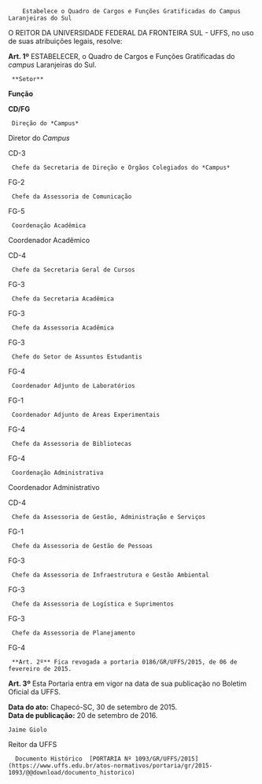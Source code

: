         Estabelece o Quadro de Cargos e Funções Gratificadas do Campus Laranjeiras do Sul  

O REITOR DA UNIVERSIDADE FEDERAL DA FRONTEIRA SUL - UFFS, no uso de suas atribuições legais, resolve:

 **Art. 1º** ESTABELECER, o Quadro de Cargos e Funções Gratificadas do *campus* Laranjeiras do Sul.

     **Setor**

   **Função**

   **CD/FG**

     Direção do *Campus*

   Diretor do *Campus*

   CD-3

     Chefe da Secretaria de Direção e Órgãos Colegiados do *Campus*

   FG-2

     Chefe da Assessoria de Comunicação

   FG-5

     Coordenação Acadêmica

   Coordenador Acadêmico

   CD-4

     Chefe da Secretaria Geral de Cursos

   FG-3

     Chefe da Secretaria Acadêmica

   FG-3

     Chefe da Assessoria Acadêmica

   FG-3

     Chefe do Setor de Assuntos Estudantis

   FG-4

     Coordenador Adjunto de Laboratórios

   FG-1

     Coordenador Adjunto de Áreas Experimentais

   FG-4

     Chefe da Assessoria de Bibliotecas

   FG-4

     Coordenação Administrativa

   Coordenador Administrativo

   CD-4

     Chefe da Assessoria de Gestão, Administração e Serviços

   FG-1

     Chefe da Assessoria de Gestão de Pessoas

   FG-3

     Chefe da Assessoria de Infraestrutura e Gestão Ambiental

   FG-3

     Chefe da Assessoria de Logística e Suprimentos

   FG-3

     Chefe da Assessoria de Planejamento

   FG-4

     **Art. 2º** Fica revogada a portaria 0186/GR/UFFS/2015, de 06 de fevereiro de 2015.

 **Art. 3º** Esta Portaria entra em vigor na data de sua publicação no Boletim Oficial da UFFS.

  

   **Data do ato:** Chapecó-SC, 30 de setembro de 2015.   
 **Data de publicação:**  20 de setembro de 2016. 

    Jaime Giolo   
 Reitor da UFFS 

      Documento Histórico  [PORTARIA Nº 1093/GR/UFFS/2015](https://www.uffs.edu.br/atos-normativos/portaria/gr/2015-1093/@@download/documento_historico)     
      